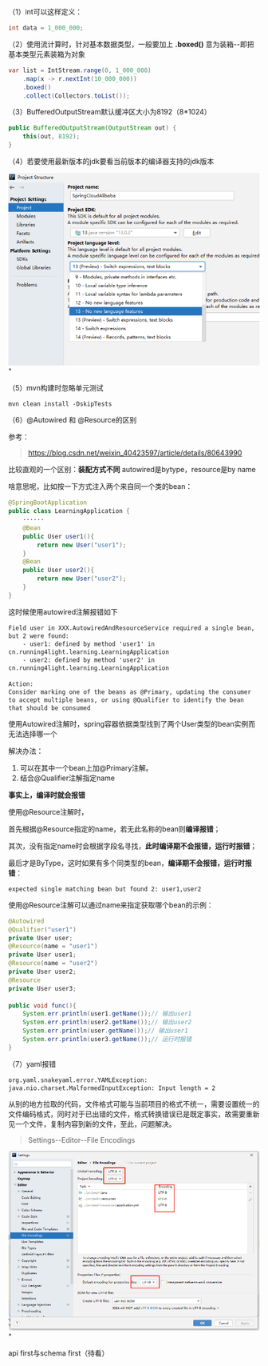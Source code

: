 （1）int可以这样定义：

```java
int data = 1_000_000;
```

（2）使用流计算时，针对基本数据类型，一般要加上 **.boxed()** 意为装箱--即把基本类型元素装箱为对象

```java
var list = IntStream.range(0, 1_000_000)
    .map(x -> r.nextInt(10_000_000))
    .boxed()
    .collect(Collectors.toList());
```

（3）BufferedOutputStream默认缓冲区大小为8192（8*1024）

```java
public BufferedOutputStream(OutputStream out) {
    this(out, 8192);
}
```

（4）若要使用最新版本的jdk要看当前版本的编译器支持的jdk版本

<img src="pictures\当前idea支持的jdk版本.png">"

（5）mvn构建时忽略单元测试

```
mvn clean install -DskipTests
```

（6）@Autowired 和 @Resource的区别

参考：

> https://blog.csdn.net/weixin_40423597/article/details/80643990

比较直观的一个区别：**装配方式不同** autowired是bytype，resource是by name

啥意思呢，比如按一下方式注入两个来自同一个类的bean：

```java
@SpringBootApplication
public class LearningApplication {
	······
    @Bean
    public User user1(){
        return new User("user1");
    }
    @Bean
    public User user2(){
        return new User("user2");
    }
}
```

这时候使用autowired注解报错如下

```
Field user in XXX.AutowiredAndResourceService required a single bean, but 2 were found:
	- user1: defined by method 'user1' in cn.running4light.learning.LearningApplication
	- user2: defined by method 'user2' in cn.running4light.learning.LearningApplication

Action:
Consider marking one of the beans as @Primary, updating the consumer to accept multiple beans, or using @Qualifier to identify the bean that should be consumed
```

使用Autowired注解时，spring容器依据类型找到了两个User类型的bean实例而无法选择哪一个

解决办法：

1. 可以在其中一个bean上加@Primary注解。
2. 结合@Qualifier注解指定name

**事实上，编译时就会报错**

使用@Resource注解时，

首先根据@Resource指定的name，若无此名称的bean则**编译报错**；

其次，没有指定name时会根据字段名寻找，**此时编译期不会报错，运行时报错**；

最后才是ByType，这时如果有多个同类型的bean，**编译期不会报错，运行时报错**：

```
expected single matching bean but found 2: user1,user2
```

使用@Resource注解可以通过name来指定获取哪个bean的示例：

```java
@Autowired
@Qualifier("user1")
private User user;
@Resource(name = "user1")
private User user1;
@Resource(name = "user2")
private User user2;
@Resource
private User user3;

public void func(){
    System.err.println(user1.getName());// 输出user1
    System.err.println(user2.getName());// 输出user2
    System.err.println(user.getName());// 输出user1
    System.err.println(user3.getName());// 运行时报错
}
```

（7）yaml报错

```
org.yaml.snakeyaml.error.YAMLException: java.nio.charset.MalformedInputException: Input length = 2
```

从别的地方拉取的代码，文件格式可能与当前项目的格式不统一，需要设置统一的文件编码格式，同时对于已出错的文件，格式转换错误已是既定事实，故需要重新见一个文件，复制内容到新的文件，至此，问题解决。

> Settings--Editor--File Encodings

<img src="pictures\项目编码格式设置.png">"





api first与schema first（待看）



